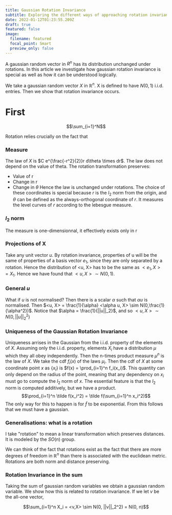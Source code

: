 ```yaml
---
title: Gaussian Rotation Invariance
subtitle: Exploring the different ways of approaching rotation invariance
date: 2022-01-12T01:23:55.209Z
draft: true
featured: false
image:
  filename: featured
  focal_point: Smart
  preview_only: false
---
```

A gaussian random vector in $R^n$ has its distribution unchanged under rotations. In this article we investigate how gaussian rotation invariance is special as well as how it can be understood logically.

We take a gaussian random vector $X$ in $\mathbb{R}^n$. X is defined to have $N(0,1)$ i.i.d. entries. Then we show that rotation invariance occurs.

# First

$$\sum_{i=1}^N$$

Rotation relies crucially on the fact that 

### Measure
The law of $X$ is $C e^{\frac{-r^2}{2}}r d\theta \times dr$. The law does not depend on the value of theta. The rotation transformation preserves:
- Value of r
- Change in r
- Change in $\theta$
Hence the law is unchanged under rotations. The choice of these coordinates is special because $r$ is the $l_2$ norm from the origin, and $\theta$ can be defined as the always-orthogonal coordinate of $r$. It measures the level curves of $r$ according to the lebesgue measure.

### $l_2$ norm
The measure is one-dimensionnal, it effectively exists only in r 

### Projections of X
Take any unit vector $u$. By rotation invariance, properties of u will be the same of properties of a basis vector $e_1$, since they are only separated by a rotation. Hence the distribution of <u, X> has to be the same as $<e_1, X> = X_1$. Hence we have found that $<u, X> \sim N(0,1)$.

### General $u$
What if $u$ is not normalised? Then there is a scalar $\alpha$ such that $\alpha u$ is normalised. Then $<u, X> = \frac{1}{\alpha} <\alpha u, X> \sim N(0,\frac{1}{\alpha^2})$. Notice that $\alpha = \frac{1}{||u||_2}$, and so $<u,X> \sim N(0, ||u||_2^2)$

### Uniqueness of the Gaussian Rotation Invariance
Uniqueness arrises in the Gaussian from the i.i.d. property of the elements of $X$.
Assuming only the i.i.d. property, elements $X_i$ have a distribution $\mu$ which they all obey independently. Then the n-times product measure $\mu^n$ is the law of $X$. We take the cdf $f_i(x)$ of the laws $\mu_i$. Then the cdf of $X$ at some coordinate point $x$ as $\{x_i\}$ is $f(x) = \prod_{i=1}^n f_i(x_i)$. This quantity can only depend on the radius of the point, meaning that any dependency on $x_i$ must go to compute the $l_2$ norm of $x$. The essential feature is that the $l_2$ norm is computed additively, but we have a product.
$$\prod_{i=1}^n \tilde f(x_i^2) = \tilde f(\sum_{i=1}^n x_i^2)$$
The only way for this to happen is for $\tilde f$ to be exponential. From this follows that we must have a gaussian.

### Generalisations: what is a rotation
I take "rotation" to mean a linear transformation which preserves distances. It is modeled by the $SO(n)$ group.

We can think of the fact that rotations exist as the fact that there are more degrees of freedom in $\mathbb{R}^n$ than there is associated with the euclidean metric. Rotations are both norm and distance preserving.

### Rotation Invariance in the sum

Taking the sum of gaussian random variables we obtain a gaussian random variable. We show how this is related to rotation invariance. If we let $v$ be the all-one vector,

$$\sum_{i=1}^n X_i = <v,X> \sim N(0, ||v||_2^2) = N(0, n)$$